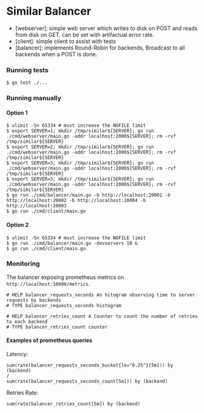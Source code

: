 # Similar Balancer

- [webserver]: simple web server which writes to disk on POST and reads from disk on GET, can be set with artifactual error rate.
- [client]: simple client to assist with tests
- [balancer]: implements Round-Robin for backends, Broadcast to all backends when a POST is done.

### Running tests

    $ go test ./...

### Running manually

#### Option 1

    $ ulimit -Sn 65334 # must increase the NOFILE limit
    $ export SERVER=1; mkdir /tmp/similar${SERVER}; go run ./cmd/webserver/main.go -addr localhost:2000${SERVER}; rm -rvf /tmp/similar${SERVER}
    $ export SERVER=2; mkdir /tmp/similar${SERVER}; go run ./cmd/webserver/main.go -addr localhost:2000${SERVER}; rm -rvf /tmp/similar${SERVER}
    $ export SERVER=3; mkdir /tmp/similar${SERVER}; go run ./cmd/webserver/main.go -addr localhost:2000${SERVER}; rm -rvf /tmp/similar${SERVER}
    $ export SERVER=3; mkdir /tmp/similar${SERVER}; go run ./cmd/webserver/main.go -addr localhost:2000${SERVER}; rm -rvf /tmp/similar${SERVER}
    $ go run ./cmd/balancer/main.go -b http://localhost:20001 -b http://localhost:20002 -b http://localhost:20004 -b http://localhost:20003
    $ go run ./cmd/client/main.go

#### Option 2

    $ ulimit -Sn 65334 # must increase the NOFILE limit
    $ go run ./cmd/balancer/main.go -devservers 10 &
    $ go run ./cmd/client/main.go

### Monitoring

The balancer exposing prometheus metrics on `http://localhost:10000/metrics`.

    # HELP balancer_requests_seconds An hitogram observing time to server requests by backends
    # TYPE balancer_requests_seconds histogram

    # HELP balancer_retries_count A Counter to count the number of retries to each backend
    # TYPE balancer_retries_count counter

#### Examples of prometheus queries

Latency:

    sum(rate(balancer_requests_seconds_bucket{le="0.25"}[5m])) by (backend)
    /
    sum(rate(balancer_requests_seconds_count[5m])) by (backend)

Retries Rate:

    sum(rate(balancer_retries_count[5m]) by (backend)
